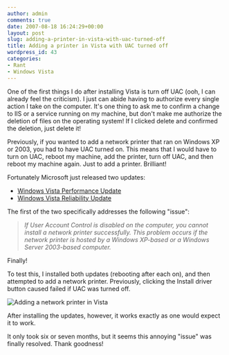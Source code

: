 ```yaml
---
author: admin
comments: true
date: 2007-08-18 16:24:29+00:00
layout: post
slug: adding-a-printer-in-vista-with-uac-turned-off
title: Adding a printer in Vista with UAC turned off
wordpress_id: 43
categories:
- Rant
- Windows Vista
---
```


One of the first things I do after installing Vista is turn off UAC (ooh, I can already feel the criticism). I just can abide having to authorize every single action I take on the computer. It's one thing to ask me to confirm a change to IIS or a service running on my machine, but don't make me authorize the deletion of files on the operating system! If I clicked delete and confirmed the deletion, just delete it!

Previously, if you wanted to add a network printer that ran on Windows XP or 2003, you had to have UAC turned on. This means that I would have to turn on UAC, reboot my machine, add the printer, turn off UAC, and then reboot my machine again. Just to add a printer. Brilliant!

Fortunately Microsoft just released two updates:

  * [Windows Vista Performance Update](http://support.microsoft.com/?kbid=938979)
  * [Windows Vista Reliability Update](http://support.microsoft.com/?kbid=938194)

The first of the two specifically addresses the following "issue":

> _If User Account Control is disabled on the computer, you cannot install a network printer successfully. This problem occurs if the network printer is hosted by a Windows XP-based or a Windows Server 2003-based computer._

Finally!

To test this, I installed both updates (rebooting after each on), and then attempted to add a network printer. Previously, clicking the Install driver button caused failed if UAC was turned off.

![Adding a network printer in Vista](https://wadewegner.blob.core.windows.net/wordpress/content/binary/WindowsLiveWriter/AddingaprinterinVistawithUACturnedoff_8EAB/printer1_thumb.jpg)

After installing the updates, however, it works exactly as one would expect it to work.

It only took six or seven months, but it seems this annoying "issue" was finally resolved. Thank goodness!

